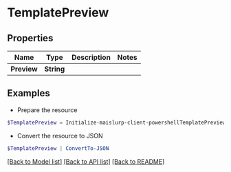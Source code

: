 # TemplatePreview
## Properties

Name | Type | Description | Notes
------------ | ------------- | ------------- | -------------
**Preview** | **String** |  | 

## Examples

- Prepare the resource
```powershell
$TemplatePreview = Initialize-maislurp-client-powershellTemplatePreview  -Preview null
```

- Convert the resource to JSON
```powershell
$TemplatePreview | ConvertTo-JSON
```

[[Back to Model list]](../README#documentation-for-models) [[Back to API list]](../README#documentation-for-api-endpoints) [[Back to README]](../README)

